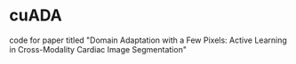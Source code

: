# cuADA
code for paper titled "Domain Adaptation with a Few Pixels: Active Learning in Cross-Modality Cardiac Image Segmentation"

